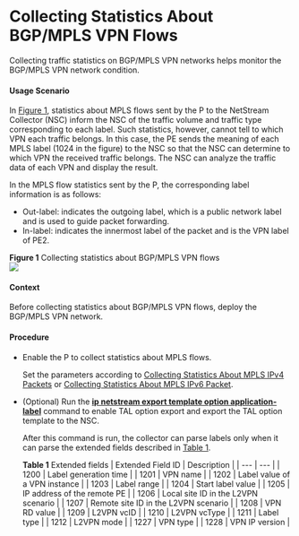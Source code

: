 Collecting Statistics About BGP/MPLS VPN Flows
==============================================

Collecting traffic statistics on BGP/MPLS VPN networks helps monitor the BGP/MPLS VPN network condition.

#### Usage Scenario

In [Figure 1](#EN-US_TASK_0172373015__fig_dc_vrp_ns_cfg_004201), statistics about MPLS flows sent by the P to the NetStream Collector (NSC) inform the NSC of the traffic volume and traffic type corresponding to each label. Such statistics, however, cannot tell to which VPN each traffic belongs. In this case, the PE sends the meaning of each MPLS label (1024 in the figure) to the NSC so that the NSC can determine to which VPN the received traffic belongs. The NSC can analyze the traffic data of each VPN and display the result.

In the MPLS flow statistics sent by the P, the corresponding label information is as follows:

* Out-label: indicates the outgoing label, which is a public network label and is used to guide packet forwarding.
* In-label: indicates the innermost label of the packet and is the VPN label of PE2.

**Figure 1** Collecting statistics about BGP/MPLS VPN flows  
![](figure/en-us_image_0000001987063309.png)

#### Context

Before collecting statistics about BGP/MPLS VPN flows, deploy the BGP/MPLS VPN network.


#### Procedure

* Enable the P to collect statistics about MPLS flows.
  
  
  
  Set the parameters according to [Collecting Statistics About MPLS IPv4 Packets](dc_vrp_ns_cfg_0015.html) or [Collecting Statistics About MPLS IPv6 Packet](dc_vrp_ns_cfg_0019.html).
* (Optional) Run the [**ip netstream export template option application-label**](cmdqueryname=ip+netstream+export+template+option+application-label) command to enable TAL option export and export the TAL option template to the NSC.
  
  
  
  After this command is run, the collector can parse labels only when it can parse the extended fields described in [Table 1](#EN-US_TASK_0172373015__table870874914268).
  
  **Table 1** Extended fields
  | Extended Field ID | Description |
  | --- | --- |
  | 1200 | Label generation time |
  | 1201 | VPN name |
  | 1202 | Label value of a VPN instance |
  | 1203 | Label range |
  | 1204 | Start label value |
  | 1205 | IP address of the remote PE |
  | 1206 | Local site ID in the L2VPN scenario |
  | 1207 | Remote site ID in the L2VPN scenario |
  | 1208 | VPN RD value |
  | 1209 | L2VPN vcID |
  | 1210 | L2VPN vcType |
  | 1211 | Label type |
  | 1212 | L2VPN mode |
  | 1227 | VPN type |
  | 1228 | VPN IP version |